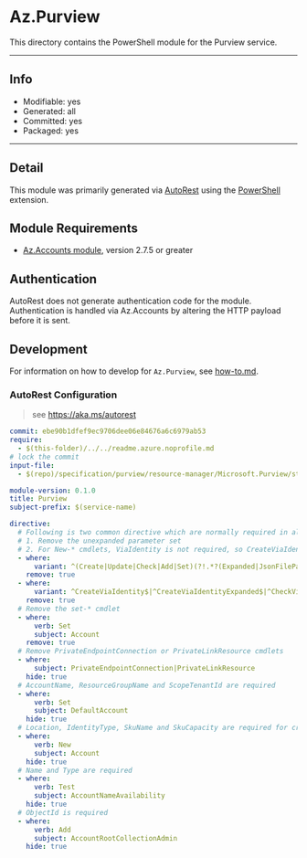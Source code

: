 <!-- region Generated -->
# Az.Purview
This directory contains the PowerShell module for the Purview service.

---
## Info
- Modifiable: yes
- Generated: all
- Committed: yes
- Packaged: yes

---
## Detail
This module was primarily generated via [AutoRest](https://github.com/Azure/autorest) using the [PowerShell](https://github.com/Azure/autorest.powershell) extension.

## Module Requirements
- [Az.Accounts module](https://www.powershellgallery.com/packages/Az.Accounts/), version 2.7.5 or greater

## Authentication
AutoRest does not generate authentication code for the module. Authentication is handled via Az.Accounts by altering the HTTP payload before it is sent.

## Development
For information on how to develop for `Az.Purview`, see [how-to.md](how-to.md).
<!-- endregion -->

### AutoRest Configuration
> see https://aka.ms/autorest

``` yaml
commit: ebe90b1dfef9ec9706dee06e84676a6c6979ab53
require:
  - $(this-folder)/../../readme.azure.noprofile.md
# lock the commit
input-file:
  - $(repo)/specification/purview/resource-manager/Microsoft.Purview/stable/2021-07-01/purview.json 

module-version: 0.1.0
title: Purview
subject-prefix: $(service-name)

directive:
  # Following is two common directive which are normally required in all the RPs
  # 1. Remove the unexpanded parameter set
  # 2. For New-* cmdlets, ViaIdentity is not required, so CreateViaIdentityExpanded is removed as well
  - where:
      variant: ^(Create|Update|Check|Add|Set)(?!.*?(Expanded|JsonFilePath|JsonString))
    remove: true
  - where:
      variant: ^CreateViaIdentity$|^CreateViaIdentityExpanded$|^CheckViaIdentityExpanded$
    remove: true
  # Remove the set-* cmdlet
  - where:
      verb: Set
      subject: Account
    remove: true
  # Remove PrivateEndpointConnection or PrivateLinkResource cmdlets
  - where:
      subject: PrivateEndpointConnection|PrivateLinkResource
    hide: true
  # AccountName, ResourceGroupName and ScopeTenantId are required
  - where:
      verb: Set
      subject: DefaultAccount
    hide: true
  # Location, IdentityType, SkuName and SkuCapacity are required for creating an account
  - where:
      verb: New
      subject: Account
    hide: true
  # Name and Type are required
  - where:
      verb: Test
      subject: AccountNameAvailability
    hide: true
  # ObjectId is required
  - where:
      verb: Add
      subject: AccountRootCollectionAdmin
    hide: true
```
